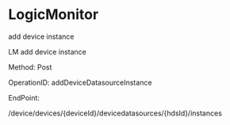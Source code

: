 #     LogicMonitor


add device instance 

LM add device instance

Method: Post

OperationID: addDeviceDatasourceInstance

EndPoint:

/device/devices/{deviceId}/devicedatasources/{hdsId}/instances
